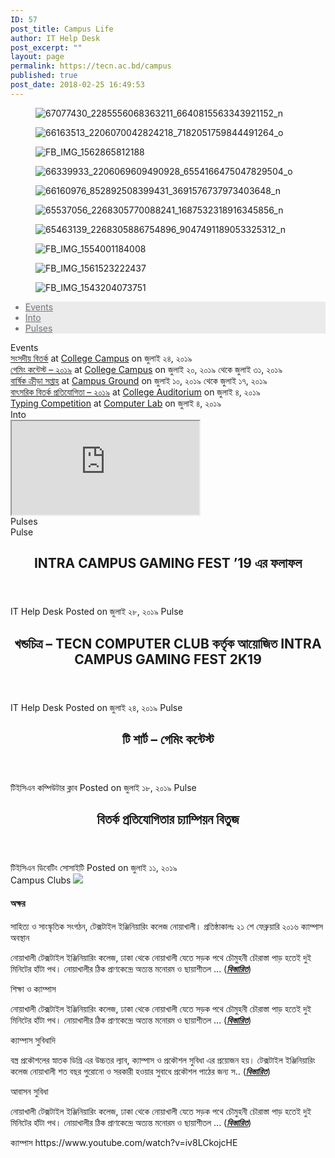 ```yaml
---
ID: 57
post_title: Campus Life
author: IT Help Desk
post_excerpt: ""
layout: page
permalink: https://tecn.ac.bd/campus
published: true
post_date: 2018-02-25 16:49:53
---
```

<figure><img src="https://res.cloudinary.com/tecn/image/upload/c_crop,h_581,w_960,x_0,y_69/h_230,w_380/v1563957803/67077430_2285556068363211_6640815563343921152_n_zq8dzz.jpg" alt="67077430_2285556068363211_6640815563343921152_n" /></figure><figure><img src="https://res.cloudinary.com/tecn/image/upload/c_crop,h_1240,w_2048,x_0,y_62/h_230,w_380/v1562730161/66163513_2206070042824218_7182051759844491264_o_asfgje.jpg" alt="66163513_2206070042824218_7182051759844491264_o" /></figure><figure><img src="https://res.cloudinary.com/tecn/image/upload/c_crop,h_581,w_960,x_0,y_69/h_230,w_380/v1562865954/FB_IMG_1562865812188_viuawo.jpg" alt="FB_IMG_1562865812188" /></figure><figure><img src="https://res.cloudinary.com/tecn/image/upload/c_crop,h_1240,w_2048,x_0,y_62/h_230,w_380/v1562730159/66339933_2206069609490928_6554166475047829504_o_mzx1sq.jpg" alt="66339933_2206069609490928_6554166475047829504_o" /></figure><figure><img src="https://res.cloudinary.com/tecn/image/upload/c_crop,h_581,w_960,x_0,y_69/h_230,w_380/v1561991687/66160976_852892508399431_3691576737973403648_n_c0ians.jpg" alt="66160976_852892508399431_3691576737973403648_n" /></figure><figure><img src="https://res.cloudinary.com/tecn/image/upload/c_crop,h_581,w_960,x_0,y_69/h_230,w_380/v1561691885/65537056_2268305770088241_1687532318916345856_n_xmyojb.jpg" alt="65537056_2268305770088241_1687532318916345856_n" /></figure><figure><img src="https://res.cloudinary.com/tecn/image/upload/c_crop,h_581,w_960,x_0,y_69/h_230,w_380/v1561691886/65463139_2268305886754896_9047491189053325312_n_tb6t7a.jpg" alt="65463139_2268305886754896_9047491189053325312_n" /></figure><figure><img src="https://res.cloudinary.com/tecn/image/upload/c_crop,h_654,w_1080,x_0,y_33/h_230,w_380/v1561528261/FB_IMG_1554001184008_knlizw.jpg" alt="FB_IMG_1554001184008" /></figure><figure><img src="https://res.cloudinary.com/tecn/image/upload/c_crop,h_775,w_1280,x_0,y_92/h_230,w_380/v1561528257/FB_IMG_1561523222437_n5h8vz.jpg" alt="FB_IMG_1561523222437" /></figure><figure><img src="https://res.cloudinary.com/tecn/image/upload/c_crop,h_600,w_991,x_57,y_0/h_230,w_380/v1561480602/FB_IMG_1543204073751_yjvsqk.jpg" alt="FB_IMG_1543204073751" /></figure>			
			<section>
		<nav>
			<ul style="color:#61ce70">
			<li data-id="7f16961" style="background:#EBEBEB;color:#74777b;"><a style="color:#74777b;" href="javascript:void();" data-href="#section-7f16961">Events</a></li><li data-id="4e2fdfa" style="background:#EBEBEB;color:#74777b;"><a style="color:#74777b;" href="javascript:void();" data-href="#section-4e2fdfa">Into</a></li><li data-id="1daa46a" style="background:#EBEBEB;color:#74777b;"><a style="color:#74777b;" href="javascript:void();" data-href="#section-1daa46a">Pulses</a></li>
			</ul></nav>
							Events
				<section id="section-7f16961" data-animation="" style="background:; color:;"><a href="https://tecn.ac.bd/bn/events/16487">সংসদীয় বিতর্ক</a> at <a href="https://sites.tecn.ac.bd/locations/183" target="_blank" rel="noopener noreferrer">College Campus</a> on জুলাই ২৪, ২০১৯<br /><a href="https://tecn.ac.bd/bn/events/16312">গেমিং কন্টেস্ট &#8211; ২০১৯</a> at <a href="https://sites.tecn.ac.bd/locations/183" target="_blank" rel="noopener noreferrer">College Campus</a> on জুলাই ২০, ২০১৯ থেকে জুলাই ৩১, ২০১৯<br /><a href="https://tecn.ac.bd/bn/events/16135">বার্ষিক ক্রীড়া সপ্তাহ</a> at <a href="https://sites.tecn.ac.bd/locations/313" target="_blank" rel="noopener noreferrer">Campus Ground</a> on জুলাই ১০, ২০১৯ থেকে জুলাই ১৭, ২০১৯<br /><a href="https://tecn.ac.bd/bn/events/15973">বাৎসরিক বিতর্ক প্রতিযোগিতা &#8211; ২০১৯</a> at <a href="https://sites.tecn.ac.bd/locations/182" target="_blank" rel="noopener noreferrer">College Auditorium</a> on জুলাই ৪, ২০১৯<br /><a href="https://tecn.ac.bd/bn/events/16102">Typing Competition</a> at <a href="https://sites.tecn.ac.bd/locations/315" target="_blank" rel="noopener noreferrer">Computer Lab</a> on জুলাই ৪, ২০১৯<br /></section>
							Into
				<section id="section-4e2fdfa" data-animation="" style="background:; color:;"><style></style>		
							<section data-id="0ff3f05" data-element_type="section">
			<iframe allowfullscreen src="https://www.youtube.com/embed/iv8LCkojcHE?feature=oembed&amp;playlist=iv8LCkojcHE&amp;wmode=opaque&amp;loop=1&amp;controls=1&amp;mute=0&amp;rel=0&amp;modestbranding=1"></iframe>		
		</section>
		</section>
							Pulses
				<section id="section-1daa46a" data-animation="" style="background:; color:;"><style>.elementor-17316 .elementor-element.elementor-element-ef94975 .pp-tiled-posts-meta > span:not(:last-child):after{content:"-";}.elementor-17316 .elementor-element.elementor-element-ef94975 .pp-tiled-post{height:535px;margin-bottom:5px;}.elementor-17316 .elementor-element.elementor-element-ef94975 .pp-tiled-post-medium, .elementor-17316 .elementor-element.elementor-element-ef94975 .pp-tiled-post-small, .elementor-17316 .elementor-element.elementor-element-ef94975 .pp-tiled-post-xs, .elementor-17316 .elementor-element.elementor-element-ef94975 .pp-tiled-post-large{height:calc( (535px - 5px)/2 );}.elementor-17316 .elementor-element.elementor-element-ef94975 .pp-tiled-posts{margin-left:-5px;}.elementor-17316 .elementor-element.elementor-element-ef94975 .pp-tiled-post, .elementor-17316 .elementor-element.elementor-element-ef94975 .pp-tiled-posts-layout-6 .pp-tiles-posts-left .pp-tiled-post, .elementor-17316 .elementor-element.elementor-element-ef94975 .pp-tiled-posts-layout-6 .pp-tiles-posts-right .pp-tiled-post{margin-left:5px;width:calc( 100% - 5px );}.elementor-17316 .elementor-element.elementor-element-ef94975 .pp-tiled-post-medium{width:calc( 50% - 5px );}.elementor-17316 .elementor-element.elementor-element-ef94975 .pp-tiled-post-small{width:calc( 33.333% - 5px );}.elementor-17316 .elementor-element.elementor-element-ef94975 .pp-tiled-post-xs{width:calc( 25% - 5px );}.elementor-17316 .elementor-element.elementor-element-ef94975 .pp-post-categories{color:#fff;}.elementor-17316 .elementor-element.elementor-element-ef94975 .pp-tiled-posts-meta{color:#fff;}.elementor-17316 .elementor-element.elementor-element-ef94975 .pp-tiled-post-excerpt{color:#fff;}</style>		
							<section data-id="e2136a6" data-element_type="section">
            <a href="https://tecn.ac.bd/bn/pulse/17266" title="INTRA CAMPUS GAMING FEST &#039;19 এর ফলাফল"></a>
                                Pulse                            
                        <!--.pp-post-categories-->
                                                                        <header>
                        <h2>
                            INTRA CAMPUS GAMING FEST &#8217;19 এর ফলাফল                        </h2>
                    </header>
                                IT Help Desk                            
                                                                                Posted on <time datetime="২০১৯-০৭-২৮T১৮:১৬:৫৩+০৬:০০">জুলাই ২৮, ২০১৯</time>                                            
                            <!--.post-inner-->
            <a href="https://tecn.ac.bd/bn/pulse/16699" title="খন্ডচিত্র - TECN COMPUTER CLUB কর্তৃক আয়োজিত  INTRA CAMPUS GAMING FEST 2K19"></a>
                                Pulse                            
                        <!--.pp-post-categories-->
                                                                        <header>
                        <h2>
                            খন্ডচিত্র &#8211; TECN COMPUTER CLUB কর্তৃক আয়োজিত  INTRA CAMPUS GAMING FEST 2K19                        </h2>
                    </header>
                                IT Help Desk                            
                                                                                Posted on <time datetime="২০১৯-০৭-২৪T১৪:৪৪:৫৮+০৬:০০">জুলাই ২৪, ২০১৯</time>                                            
                            <!--.post-inner-->
            <a href="https://tecn.ac.bd/bn/pulse/16314" title="টি শার্ট - গেমিং কন্টেস্ট"></a>
                                Pulse                            
                        <!--.pp-post-categories-->
                                                                        <header>
                        <h2>
                            টি শার্ট &#8211; গেমিং কন্টেস্ট                        </h2>
                    </header>
                                টিইসিএন কম্পিউটার ক্লাব                            
                                                                                Posted on <time datetime="২০১৯-০৭-১৮T১১:০৩:৫৯+০৬:০০">জুলাই ১৮, ২০১৯</time>                                            
                            <!--.post-inner-->
            <a href="https://tecn.ac.bd/bn/pulse/16251" title="বিতর্ক প্রতিযোগিতার চ্যাম্পিয়ন বিতুজ"></a>
                                Pulse                            
                        <!--.pp-post-categories-->
                                                                        <header>
                        <h2>
                            বিতর্ক প্রতিযোগিতার চ্যাম্পিয়ন বিতুজ                        </h2>
                    </header>
                                টিইসিএন ডিবেটিং সোসাইটি                              
                                                                                Posted on <time datetime="২০১৯-০৭-১১T২৩:৩০:৩৮+০৬:০০">জুলাই ১১, ২০১৯</time>                                            
                            <!--.post-inner-->
                <!--.pp-tiled-posts-->
		</section>
		</section>
		 <!-- /et-content-wrap -->
		 <!-- /et-tabs -->
		</section>		
			<a role="button">
						Campus Clubs
					</a>
																					<img src="https://fs2.tecn.ac.bd/elementor/assets/images/placeholder.png">																			
									<h4>অক্ষর</h4>								
										সাহিত্য ও সাংস্কৃতিক সংগঠন, টেক্সটাইল ইঞ্জিনিয়ারিং কলেজ নোয়াখালী। প্রতিষ্ঠাকালঃ ২১ শে ফেব্রুয়ারি ২০১৬									
																															<!-- .pp-info-box-content -->
                                    <!-- Add Arrows -->
			<a role="button">
						ক্যাম্পাস অবস্থান
					</a>
		<p>নোয়াখালী টেক্সটাইল ইঞ্জিনিয়ারিং কলেজ, ঢাকা থেকে নোয়াখালী যেতে সড়ক পথে চৌমুহনী চৌরাস্তা পাড় হতেই দুই মিনিটের হাঁটা পথ। নোয়াখালীর ঠিক প্রাণকেন্দ্রে অত্যন্ত মনোরম ও ছায়াশীতল ... (<em><strong><a href="https://tecn.ac.bd/bn/about/campus">বিস্তারিত</a></strong></em>)</p>		
			<a role="button">
						শিক্ষা ও ক্যাম্পাস
					</a>
		<p>নোয়াখালী টেক্সটাইল ইঞ্জিনিয়ারিং কলেজ, ঢাকা থেকে নোয়াখালী যেতে সড়ক পথে চৌমুহনী চৌরাস্তা পাড় হতেই দুই মিনিটের হাঁটা পথ। নোয়াখালীর ঠিক প্রাণকেন্দ্রে অত্যন্ত মনোরম ও ছায়াশীতল ... (<em><strong><a href="https://tecn.ac.bd/bn/about/campus">বিস্তারিত</a></strong></em>)</p>		
			<a role="button">
						ক্যাম্পাস সুবিধাদি
					</a>
		<p>বস্ত্র প্রকৌশলের স্নাতক ডিগ্রি এর উচ্চতর ল্যাব, ক্যাম্পাস ও প্রকৌশল সুবিধা এর প্রয়োজন হয়। টেক্সটাইল ইঞ্জিনিয়ারিং  কলেজ নোয়াখালী শত বছর পুরোনো ও সরকারী হওয়ার সুবাধে প্রকৌশল পাঠের জন্য স.. (<em><strong><a href="https://tecn.ac.bd/bn/about/facilities">বিস্তারিত</a></strong></em>)</p>		
			<a role="button">
						আবাসন সুবিধা 
					</a>
		<p>নোয়াখালী টেক্সটাইল ইঞ্জিনিয়ারিং কলেজ, ঢাকা থেকে নোয়াখালী যেতে সড়ক পথে চৌমুহনী চৌরাস্তা পাড় হতেই দুই মিনিটের হাঁটা পথ। নোয়াখালীর ঠিক প্রাণকেন্দ্রে অত্যন্ত মনোরম ও ছায়াশীতল ... (<em><strong><a href="https://tecn.ac.bd/bn/about/campus">বিস্তারিত</a></strong></em>)</p>		
			<a role="button">
						ক্যাম্পাস 
					</a>
		https://www.youtube.com/watch?v=iv8LCkojcHE